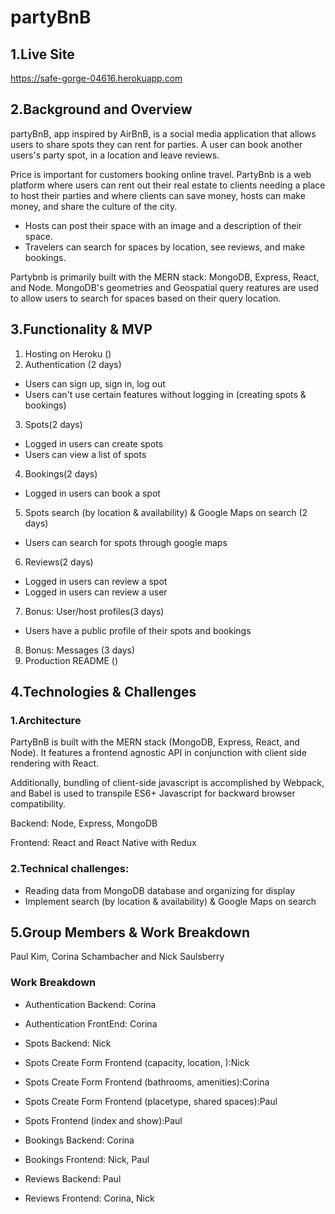 # partyBnB

## 1.Live Site
https://safe-gorge-04616.herokuapp.com

## 2.Background and Overview
partyBnB, app inspired by AirBnB, is a social media application that allows users to share spots they can rent for parties. A user can book another users's party spot, in a location and leave reviews.

Price is important for customers booking online travel. PartyBnb is a web platform where users can rent out their real estate to clients needing a place to host their parties and where clients can save money, hosts can make money, and share the culture of the city.

* Hosts can post their space with an image and a description of their space.
* Travelers can search for spaces by location, see reviews, and make bookings.

Partybnb is primarily built with the MERN stack: MongoDB, Express, React, and Node. MongoDB's geometries and Geospatial query reatures are used to allow users to search for spaces based on their query location.

## 3.Functionality & MVP
1. Hosting on Heroku ()
2. Authentication (2 days)
* Users can sign up, sign in, log out
* Users can't use certain features without logging in (creating spots & bookings)
3. Spots(2 days)
* Logged in users can create spots
* Users can view a list of spots
4. Bookings(2 days)
* Logged in users can book a spot
5. Spots search (by location & availability) & Google Maps on search (2 days)
* Users can search for spots through google maps
6. Reviews(2 days)
* Logged in users can review a spot
* Logged in users can review a user
7. Bonus: User/host profiles(3 days)
* Users have a public profile of their spots and bookings
8. Bonus: Messages (3 days)
9. Production README ()

## 4.Technologies & Challenges

### 1.Architecture
PartyBnB is built with the MERN stack (MongoDB, Express, React, and Node). 
It features a frontend agnostic API in conjunction with client side rendering with React.

Additionally, bundling of client-side javascript is accomplished by Webpack, and Babel is used to transpile ES6+ Javascript for backward browser compatibility.

Backend: Node, Express, MongoDB

Frontend: React and React Native with Redux

### 2.Technical challenges:
* Reading data from MongoDB database and organizing for display
* Implement search (by location & availability) & Google Maps on search

## 5.Group Members & Work Breakdown
Paul Kim, Corina Schambacher and Nick Saulsberry
### Work Breakdown
* Authentication Backend: Corina
* Authentication FrontEnd: Corina
* Spots Backend: Nick
* Spots Create Form Frontend (capacity, location, ):Nick
* Spots Create Form Frontend (bathrooms, amenities):Corina
* Spots Create Form Frontend (placetype, shared spaces):Paul
* Spots Frontend (index and show):Paul

* Bookings Backend: Corina
* Bookings Frontend: Nick, Paul

* Reviews Backend: Paul
* Reviews Frontend: Corina, Nick




